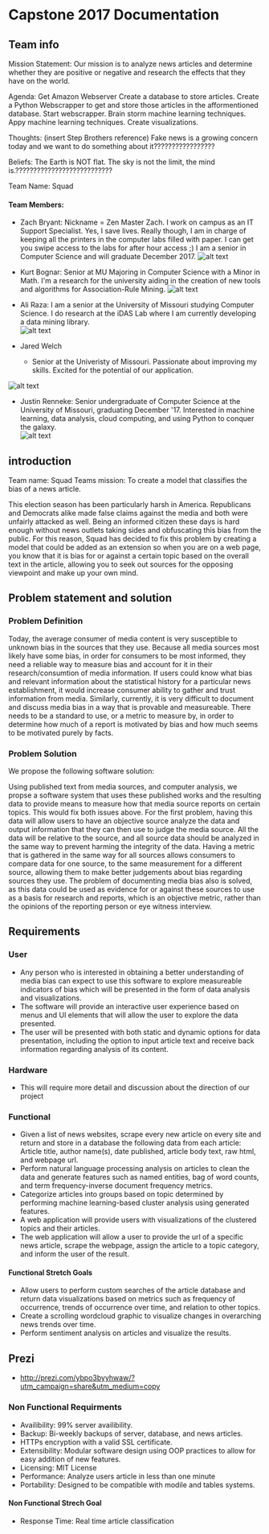 # Capstone 2017 Documentation

## Team info

Mission Statement: Our mission is to analyze news articles and determine whether they are positive or negative and research the effects that they have on the world.

Agenda: Get Amazon Webserver
	Create a database to store articles.
	Create a Python Webscrapper to get and store those articles in the afformentioned database.
	Start webscrapper.
	Brain storm machine learning techniques. 
	Appy machine learning techniques. 
	Create visualizations.
	
	

Thoughts: (insert Step Brothers reference) Fake news is a growing concern today and we want to do something about it?????????????????

Beliefs: The Earth is NOT flat. The sky is not the limit, the mind is.???????????????????????????

Team Name: Squad

#### Team Members:
- Zach Bryant: Nickname = Zen Master Zach. I work on campus as an IT Support Specialist. Yes, I save lives. Really though, I am in charge of keeping all the printers in the computer labs filled with paper. I can get you swipe access to the labs for after hour access ;) I am a senior in Computer Science and will graduate December 2017.
![alt text](pictures/zach.jpg "Zach Bryant")

- Kurt Bognar: Senior at MU Majoring in Computer Science with a Minor in Math. I'm a research for the university aiding in the creation of new tools and algorithms for Association-Rule Mining.
![alt text](pictures/kurt.jpg "Kurt Bognar")

- Ali Raza: I am a senior at the University of Missouri studying Computer Science. I do research at the iDAS Lab where I am currently developing a data mining library.   
![alt text](pictures/ali.jpg "Ali Raza")

- Jared Welch

	- Senior at the Univeristy of Missouri. Passionate about improving my skills. Excited for the potential of our application. 

![alt text](pictures/jared.png "Jared Welch")

- Justin Renneke: Senior undergraduate of Computer Science at the University of Missouri, graduating December '17.  Interested in machine learning, data analysis, cloud computing, and using Python to conquer the galaxy.      
![alt text](pictures/justin.png "Justin Renneke")

## introduction
Team name: Squad
Teams mission: To create a model that classifies the bias of a news article.

This election season has been particularly harsh in America. Republicans
and Democrats alike made false claims against the media and both were
unfairly attacked as well. Being an informed citizen these days is hard
enough without news outlets taking sides and obfuscating this bias from
the public. For this reason, Squad has decided to fix this problem by
creating a model that could be added as an extension so when you are
on a web page, you know that it is bias for or against a certain topic
based on the overall text in the article, allowing you to seek out sources
for the opposing viewpoint and make up your own mind.

## Problem statement and solution

### Problem Definition

Today, the average consumer of media content is very susceptible to unknown bias in the sources that they use. Because all media sources
most likely have some bias, in order for consumers to be most informed, they need a reliable way to measure bias and account for it in
their research/consumtion of media information. If users could know what bias and relevant information about the statistical history for
a particular news establishment, it would increase consumer ability to gather and trust information from media.
Similarly, currently, it is very difficult to document and discuss media bias in a way that is provable and measureable. There needs to be
a standard to use, or a metric to measure by, in order to determine how much of a report is motivated by bias and how much seems to be motivated purely by facts.

### Problem Solution

We propose the following software solution:

Using published text from media sources, and computer analysis, we propse a software system that uses these published works and
the resulting data to provide means to measure how that media source reports on certain topics. This would fix both issues above.
For the first problem, having this data will allow users to have an objective source analyze the data and output information that they can
then use to judge the media source. All the data will be relative to the source, and all source data should be analyzed in the same
way to prevent harming the integrity of the data. Having a metric that is gathered in the same way for all sources allows consumers to
compare data for one source, to the same measurement for a different source, allowing them to make better judgements about bias regarding
sources they use.
The problem of documenting media bias also is solved, as this data could be used as evidence for or against these sources to use as
a basis for research and reports, which is an objective metric, rather than the opinions of the reporting person or eye witness
interview.

## Requirements
### User
* Any person who is interested in obtaining a better understanding of media bias can expect to use this software to explore measureable indicators of bias which will be presented in the form of data analysis and visualizations.
* The software will provide an interactive user experience based on menus and UI elements that will allow the user to explore the data presented.
* The user will be presented with both static and dynamic options for data presentation, including the option to input article text and receive back information regarding analysis of its content.

### Hardware  
* This will require more detail and discussion about the direction of our project

### Functional
* Given a list of news websites, scrape every new article on every site and return and store in a database the following data from each article: Article title, author name(s), date published, article body text, raw html, and webpage url.
* Perform natural language processing analysis on articles to clean the data and generate features such as named entities, bag of word counts, and term frequency-inverse document frequency metrics.
* Categorize articles into groups based on topic determined by performing machine learning-based cluster analysis using generated features.
* A web application will provide users with visualizations of the clustered topics and their articles.
* The web application will allow a user to provide the url of a specific news article, scrape the webpage, assign the article to a topic category, and inform the user of the result.  
#### Functional Stretch Goals
* Allow users to perform custom searches of the article database and return data visualizations based on metrics such as frequency of occurrence, trends of occurrence over time, and relation to other topics.
* Create a scrolling wordcloud graphic to visualize changes in overarching news trends over time.
* Perform sentiment analysis on articles and visualize the results.

## Prezi
* http://prezi.com/ybpo3byyhwaw/?utm_campaign=share&utm_medium=copy

### Non Functional Requirments
* Availibility: 99% server availibility.
* Backup: Bi-weekly backups of server, database, and news articles. 
* HTTPs encryption with a valid SSL certificate.
* Extensibility: Modular software design using OOP practices to allow for easy addition of new features.
* Licensing: MIT License 
* Performance: Analyze users article in less than one minute
* Portability: Designed to be compatible with modile and tables systems.

#### Non Functional Strech Goal
* Response Time: Real time article classification
